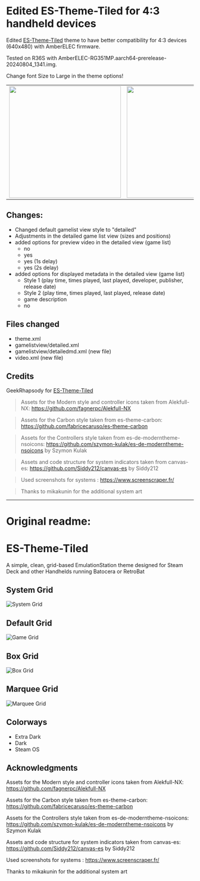 # Edited ES-Theme-Tiled for 4:3 handheld devices

Edited [ES-Theme-Tiled](https://github.com/GeekRhapsody/es-theme-tiled) theme to have better compatibility for 4:3 devices (640x480) with AmberELEC firmware. 

Tested on R36S with AmberELEC-RG351MP.aarch64-prerelease-20240804_1341.img.

Change font Size to Large in the theme options!

<table>
  <tr>
    <td><a href='https://github.com/user-attachments/assets/5c2547f6-31e7-4841-b7d7-adf93a99e5fb'><img src="https://github.com/user-attachments/assets/5c2547f6-31e7-4841-b7d7-adf93a99e5fb"  width="300" /></a></td>
    <td><a href='https://github.com/user-attachments/assets/22f1c453-5aa8-4ca7-bf83-b776fa16e89f'><img src="https://github.com/user-attachments/assets/22f1c453-5aa8-4ca7-bf83-b776fa16e89f"  width="300" /></a></td>
    <td><a href='https://github.com/user-attachments/assets/c80fdc0a-0d59-494d-b1a5-d4dc4ae53a68'><img src="https://github.com/user-attachments/assets/c80fdc0a-0d59-494d-b1a5-d4dc4ae53a68"  width="300" /></a></td>
  </tr>
</table>

## Changes:
* Changed default gamelist view style to "detailed"
* Adjustments in the detailed game list view (sizes and positions)
* added options for preview video in the detailed view (game list)
  * no
  * yes
  * yes (1s delay)
  * yes (2s delay)
* added options for displayed metadata in the detailed view (game list)
   * Style 1 (play time, times played, last played, developer, publisher, release date)
   * Style 2 (play time, times played, last played, release date)
   * game description
   * no

## Files changed
* theme.xml
* gamelistview/detailed.xml
* gamelistview/detailedmd.xml (new file)
* video.xml (new file)

## Credits
GeekRhapsody for [ES-Theme-Tiled](https://github.com/GeekRhapsody/es-theme-tiled)

>Assets for the Modern style and controller icons taken from Alekfull-NX: https://github.com/fagnerpc/Alekfull-NX

>Assets for the Carbon style taken from es-theme-carbon: https://github.com/fabricecaruso/es-theme-carbon

>Assets for the Controllers style taken from es-de-moderntheme-nsoicons: https://github.com/szymon-kulak/es-de-moderntheme-nsoicons by Szymon Kulak

>Assets and code structure for system indicators taken from canvas-es: https://github.com/Siddy212/canvas-es by Siddy212

>Used screenshots for systems : https://www.screenscraper.fr/

>Thanks to mikakunin for the additional system art



***

# Original readme:

# ES-Theme-Tiled 
A simple, clean, grid-based EmulationStation theme designed for Steam Deck and other Handhelds running Batocera or RetroBat

## **System Grid**
![System Grid](./screenshots/systemgrid.png)

## **Default Grid**
![Game Grid](./screenshots/gamegrid.png)

## **Box Grid**
![Box Grid](./screenshots/gamegrid2.png)

## **Marquee Grid**
![Marquee Grid](./screenshots/gamegrid3.png)

## Colorways
- Extra Dark
- Dark
- Steam OS

## **Acknowledgments**
Assets for the Modern style and controller icons taken from Alekfull-NX: https://github.com/fagnerpc/Alekfull-NX

Assets for the Carbon style taken from es-theme-carbon: https://github.com/fabricecaruso/es-theme-carbon

Assets for the Controllers style taken from es-de-moderntheme-nsoicons: https://github.com/szymon-kulak/es-de-moderntheme-nsoicons by Szymon Kulak

Assets and code structure for system indicators taken from canvas-es: https://github.com/Siddy212/canvas-es by Siddy212

Used screenshots for systems : https://www.screenscraper.fr/

Thanks to mikakunin for the additional system art
